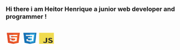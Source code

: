 ### Hi there i am Heitor Henrique a junior web developer and programmer !

<div style="display: inline_block"><br>
  <img align="center" alt="Heitor-HTML" height="30" width="40" src="https://raw.githubusercontent.com/devicons/devicon/master/icons/html5/html5-original.svg">
  <img align="center" alt="Heitor-CSS" height="30" width="40" src="https://raw.githubusercontent.com/devicons/devicon/master/icons/css3/css3-original.svg">
   <img align="center" alt="Heitor-JS" height="30" width="40" src="https://raw.githubusercontent.com/devicons/devicon/master/icons/javascript/javascript-original.svg">
</div>
